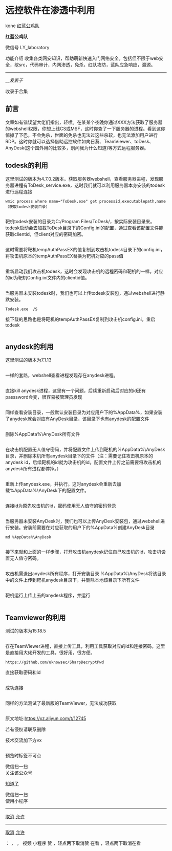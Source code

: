 #  远控软件在渗透中利用

kone  [ 红蓝公鸡队 ](javascript:void\(0\);)

**红蓝公鸡队** ![]()

微信号 LY_laboratory

功能介绍 收集各类网安知识，帮助萌新快速入门网络安全。包括但不限于web安全，挖src，代码审计，内网渗透，免杀，红队攻防，蓝队应急响应，溯源。

____

___发表于_

收录于合集

## 前言

文章如有错误望大佬们指出，轻喷。在某某个夜晚你通过XXX方法获取了服务器的webshell权限，你想上线CS或MSF，这时你查了一下服务器的进程。![]()看到这你惊掉了下巴，不会免杀，世面的免杀也无法过这些杀软，也无法添加用户进行RDP。这时你就可以选择借助远控软件如向日葵、TeamViewer、toDesk、AnyDesk(这个国外用的比较多，别问我为什么知道)等方式远程服务器。

## todesk的利用

这里测试的版本为4.7.0.2版本。![]()获取服务器webshell，查看服务器进程，发现服务器进程有ToDesk_service.exe，这时我们就可以利用服务器本身安装的todesk进行远程连接![]()

    
    
    wmic process where name="ToDesk.exe" get processid,executablepath,name          （获取todesk安装目录）  
    

![]()

靶机todesk安装的目录为C:/Program
Files/ToDesk/，按实际安装目录来。todesk启动会去加载ToDesk目录下的Config.ini的配置，通过查看该配置文件能获取clientid，但client对应的密码加密。

![]()

这时需要将靶机tempAuthPassEX的值复制到攻击机todesk目录下的config.ini，将攻击机原本的tempAuthPassEX替换为靶机对应的pass值

![]()

重新启动我们攻击机todesk，这时会发现攻击机的远程密码和靶机的一样。对应的id为靶机Config.ini文件内的clientid值。

![]()![]()

当服务器未安装todesk时，我们也可以上传todesk安装包，通过webshell进行静默安装。

    
    
    Todesk.exe  /S  
    

接下载的思路也是将靶机的tempAuthPassEX复制到攻击机config.ini，重启todesk

![]()

## anydesk的利用

这里测试的版本为7.1.13

![]()

一样的套路，webshell查看进程发现存在anydesk进程。

![]()

直接kill anydesk进程，这里有一个问题，后续重新启动后对应的id还有passsword会变，很容易被管理员发现

![]()

同样查看安装目录，一般默认安装目录为对应用户下的%AppData%，如果安装了anydesk就会对应有AnyDesk目录，该目录下也有anydesk的配置文件

![]()

删除%AppData%\AnyDesk所有文件

![]()

在攻击机配置无人值守密码，并将配置文件上传到靶机的%AppData%\AnyDesk目录，并删除本机所有anydesk目录下的文件（注：需要记住攻击机原本的anydesk
id，后续靶机的id就为攻击机的id。配置文件上传之前需要将攻击机的anydesk所有进程都停掉。）

![]()![]()![]()

重新上传anydesk.exe，并执行。这时anydesk会重新去加载%AppData%\AnyDesk下的配置文件。

![]()

连接id为原先攻击机的id，密码使用无人值守的密码登录

![]()

当服务器未安装AnyDesk时，我们也可以上传AnyDesk安装包，通过webshell进行安装。安装前需要在对应获取的用户下的%AppData%创建AnyDesk目录

    
    
    md %AppData%\AnyDesk  
    

![]()

接下来就和上面的一样步骤，打开攻击机anydesk记住自己攻击机的id，攻击机设置无人值守密码。

![]()![]()

攻击机需退出anydesk所有程序，打开安装目录
%AppData%\AnyDesk将该目录中的文件上传到靶机anydesk目录下，并删除本地该目录下所有文件

![]()

靶机运行上传上去的anydesk程序，并运行

![]()![]()

## Teamviewer的利用

测试的版本为15.18.5

![]()

存在TeamViewer进程，直接上传工具，利用工具获取对应的id和连接密码，这里是直接用大佬开发的工具，很好用，很方便。

`https://github.com/uknowsec/SharpDecryptPwd`

直接获取密码和id

![]()

成功连接

![]()

同样的方法测试了最新版的TeamViewer，无法成功获取

![]()

原文地址:https://xz.aliyun.com/t/12745

 若有侵权请联系删除

  

技术交流加下方vx  

  

![]()

  

预览时标签不可点

微信扫一扫  
关注该公众号

[知道了](javascript:;)

微信扫一扫  
使用小程序

****

[取消](javascript:void\(0\);) [允许](javascript:void\(0\);)

****

[取消](javascript:void\(0\);) [允许](javascript:void\(0\);)

： ， 。   视频 小程序 赞 ，轻点两下取消赞 在看 ，轻点两下取消在看

